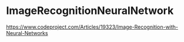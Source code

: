 # ImageRecognitionNeuralNetwork
https://www.codeproject.com/Articles/19323/Image-Recognition-with-Neural-Networks
